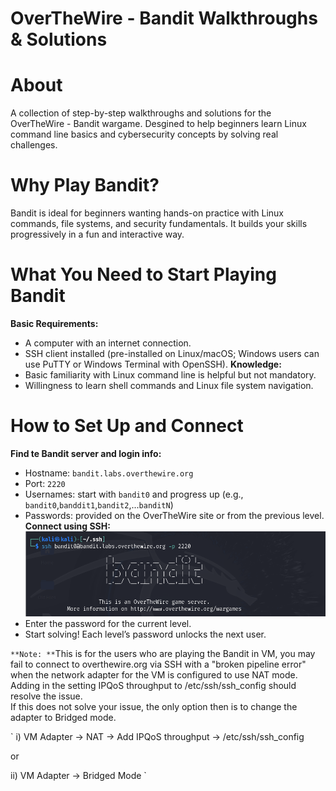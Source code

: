 # OverTheWire - Bandit Walkthroughs & Solutions

# About
A collection of step-by-step walkthroughs and solutions for the OverTheWire - Bandit wargame. Desgined to help beginners learn Linux command line basics and cybersecurity concepts by solving real challenges.

# Why Play Bandit?
Bandit is ideal for beginners wanting hands-on practice with Linux commands, file systems, and security fundamentals. It builds your skills progressively in a  fun and interactive way.

# What You Need to Start Playing Bandit
**Basic Requirements:**
  - A computer with an internet connection.
  - SSH client installed (pre-installed on Linux/macOS; Windows users can use PuTTY or Windows Terminal with OpenSSH).
**Knowledge:**
  - Basic familiarity with Linux command line is helpful but not mandatory.
  - Willingness to learn shell commands and Linux file system navigation.

# How to Set Up and Connect
**Find te Bandit server and login info:**
  - Hostname: `bandit.labs.overthewire.org`
  - Port: `2220`
  - Usernames: start with `bandit0` and progress up (e.g., `bandit0`,`banddit1`,`bandit2`,...`banditN`)
  - Passwords: provided on the OverTheWire site or from the previous level.
**Connect using SSH:**
![SSH CMD line connect](../Images/001.png)
  - Enter the password for the current level.
  - Start solving! Each level’s password unlocks the next user.

`**Note: **`This is for the users who are playing the Bandit in VM, you may fail to connect to overthewire.org via SSH with a "broken pipeline error" when the network adapter for the VM is configured to use NAT mode. Adding in the setting IPQoS throughput to /etc/ssh/ssh_config should resolve the issue.  
If this does not solve your issue, the only option then is to change the adapter to Bridged mode.  

`
i) VM Adapter -> NAT -> Add IPQoS throughput -> /etc/ssh/ssh_config  

or

ii) VM Adapter -> Bridged Mode
`
